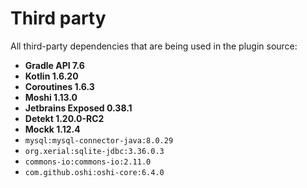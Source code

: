 <!--
 MIT License
 Copyright (c) 2022 Mehdi Janbarari (@janbarari)

 Permission is hereby granted, free of charge, to any person obtaining a copy
 of this software and associated documentation files (the "Software"), to deal
 in the Software without restriction, including without limitation the rights
 to use, copy, modify, merge, publish, distribute, sublicense, and/or sell
 copies of the Software, and to permit persons to whom the Software is
 furnished to do so, subject to the following conditions:

 The above copyright notice and this permission notice shall be included in all
 copies or substantial portions of the Software.

 THE SOFTWARE IS PROVIDED "AS IS", WITHOUT WARRANTY OF ANY KIND, EXPRESS OR
 IMPLIED, INCLUDING BUT NOT LIMITED TO THE WARRANTIES OF MERCHANTABILITY,
 FITNESS FOR A PARTICULAR PURPOSE AND NONINFRINGEMENT. IN NO EVENT SHALL THE
 AUTHORS OR COPYRIGHT HOLDERS BE LIABLE FOR ANY CLAIM, DAMAGES OR OTHER
 LIABILITY, WHETHER IN AN ACTION OF CONTRACT, TORT OR OTHERWISE, ARISING FROM,
 OUT OF OR IN CONNECTION WITH THE SOFTWARE OR THE USE OR OTHER DEALINGS IN THE
 SOFTWARE.
-->

# Third party
All third-party dependencies that are being used in the plugin source:

- <b>Gradle API 7.6</b>
- <b>Kotlin 1.6.20</b>
- <b>Coroutines 1.6.3</b>
- <b>Moshi 1.13.0</b>
- <b>Jetbrains Exposed 0.38.1</b>
- <b>Detekt 1.20.0-RC2</b>
- <b>Mockk 1.12.4</b>
- `mysql:mysql-connector-java:8.0.29`
- `org.xerial:sqlite-jdbc:3.36.0.3`
- `commons-io:commons-io:2.11.0`
- `com.github.oshi:oshi-core:6.4.0`
